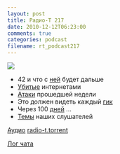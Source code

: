 ```yaml
---
layout: post
title: Радио-Т 217
date: 2010-12-12T06:23:00
comments: true
categories: podcast
filename: rt_podcast217
---
```

![](https://radio-t.com/images/radio-t/rt217.jpg)

- 42 и что с [ней](http://habrahabr.ru/blogs/hardware/109719/) будет дальше
- [Убитые](http://www.newsweek.com/photo/2010/12/08/peep-shows-yearbooks-and-other-things-the-internet-killed.html) интернетами
- [Атаки](http://mashable.com/2010/12/08/hackers-take-down-visa-com-in-the-name-of-wikileaks/) прошедшей недели
- Это должен видеть каждый [гик](http://pileofturtles.com/2010/12/the-best-movies-for-programmers/)
- Через 100 [дней](http://techcrunch.com/2010/12/07/ipad-2-coming-in-the-next-100-days/) ...
- [Темы](http://radio-t.com/temi_dlja_vipuskov/temy-dlya-217/) наших слушателей

[Аудио](http://archive.rucast.net/radio-t/media/rt_podcast217.mp3)
[radio-t.torrent](http://www.radio-t.com/torrents/rt_podcast217.mp3.torrent)

[Лог чата](http://chat.radio-t.com/logs/radio-t-217.html)
<audio src="http://archive.rucast.net/radio-t/media/rt_podcast217.mp3" preload="none"></audio>
